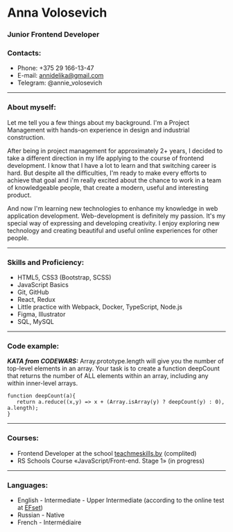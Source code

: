 # Anna Volosevich

### Junior Frontend Developer

### Contacts:
* Phone: +375 29 166-13-47
* E-mail: annidelika@gmail.com
* Telegram: @annie_volosevich

***

### About myself:
Let me tell you a few things about my background. I'm a Project Management with hands-on experience in design and industrial construction.  

After being in project management for approximately 2+ years, I decided to take a different direction in my life applying to the course of frontend development. 
I know that I have a lot to learn and that switching career is hard. 
But despite all the difficulties, I'm ready to make every efforts to achieve that goal and i'm really excited about the chance to work in a team of knowledgeable people, that create a modern, useful and interesting product.  

And now I'm learning new technologies to enhance my knowledge in web application development. 
Web-development is definitely my passion. It's my special way of expressing and developing creativity.
I enjoy exploring new technology and creating beautiful and useful online experiences for other people. 

***

### Skills and Proficiency:
* HTML5, CSS3 (Bootstrap, SCSS)
* JavaScript Basics
* Git, GitHub
* React, Redux
* Little practice with Webpack, Docker, TypeScript, Node.js
* Figma, Illustrator
* SQL, MySQL

***

### Code example:   
***KATA from CODEWARS:*** Array.prototype.length will give you the number of top-level elements in an array. Your task is to create a function deepCount that returns the number of ALL elements within an array, including any within inner-level arrays.
```
function deepCount(a){
   return a.reduce((x,y) => x + (Array.isArray(y) ? deepCount(y) : 0), a.length);
}
```
***

### Courses:
* Frontend Developer at the school [teachmeskills.by](https://teachmeskills.by/) (complited)
* RS Schools Course «JavaScript/Front-end. Stage 1» (in progress)

***

### Languages: 
* English - Intermediate - Upper Intermediate (according to the online test at [EFset](https://www.efset.org/cert/nD3eEg))
* Russian - Native      
* French - Intermédiaire
